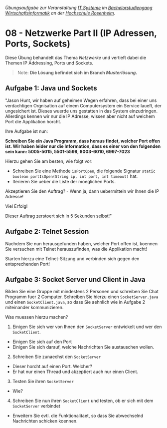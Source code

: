 
_Übungsaufgabe zur Veranstaltung [IT
Systeme](https://hsro-wif-it.github.io) im [Bachelorstudiengang
Wirtschaftsinformatik](https://www.th-rosenheim.de/technik/informatik-mathematik/wirtschaftsinformatik-bachelor/) an der [Hochschule Rosenheim](http://www.th-rosenheim.de)._

# 08 - Netzwerke Part II (IP Adressen, Ports, Sockets)

Diese Übung behandelt das Thema _Netzwerke_ und vertieft dabei die
Themen IP Addressing, Ports und Sockets.

> Note: **Die Lösung befindet sich im Branch _Musterlösung_.**

## Aufgabe 1: Java und Sockets

"Jason Hunt, wir haben auf geheimen Wegen erfahren, dass bei einer uns
verdachtigen Orgnisation auf einem Computersystem ein Service laueft,
der ungesichert ist. Dieses wuerde uns gestatten in das System
einzudringen. Allerdings kennen wir nur die IP Adresse, wissen aber
nicht auf welchem Port die Applikation horcht.

Ihre Aufgabe ist nun:

**Schreiben Sie ein Java Programm, dass heraus findet, welcher Port
offen ist. Wir haben leider nur die Information, dass es einer von den
folgenden sein kann: 5005-5015, 5501-5599, 6003-6010, 6997-7023**

Hierzu gehen Sie am besten, wie folgt vor:
- Schreiben Sie eine Methode `isPortOpen`, die folgende Signatur `static
boolean portIsOpen(String ip, int port, int timeout)` hat.
- Iterieren Sie ueber die Liste der moeglichen Ports.

Akzeptieren Sie den Auftrag? - Wenn ja, dann uebermitteln wir Ihnen die
IP Adresse!

Viel Erfolg!

Dieser Auftrag zerstoert sich in 5 Sekunden selbst!"

## Aufgabe 2: Telnet Session

Nachdem Sie nun herausgefunden haben, welcher Port offen ist, koennen
Sie versuchen mit Telnet herauszufinden, was die Applikation macht!

Starten hierzu eine Telnet-Sitzung und verbinden sich gegen den
entsprechenden Port!


## Aufgabe 3: Socket Server und Client in Java


Bilden Sie eine Gruppe mit mindestens 2 Personen und schreiben Sie Chat
Programm fuer 2 Computer. Schreiben Sie hierzu einen `SocketServer.java`
und einen `SocketClient.java`, so dass Sie aehnlich wie in Aufgabe 2
miteinander kommunizieren.

Was muessen hierzu machen?

1. Einigen Sie sich wer von Ihnen den `SocketServer` entwickelt und wer
den `SocketClient`.
  - Einigen Sie sich auf den Port
  - Einigen Sie sich darauf, welche Nachrichten Sie austauschen wollen.
2. Schreiben Sie zunaechst den `SocketServer`
  - Dieser horcht auf einen Port. Welcher?
  - Er hat nur einen Thread und akzeptiert auch nur einen Client.
3. Testen Sie ihren `SocketServer`
  - Wie?
4. Schreiben Sie nun ihren `SocketClient` und testen, ob er sich mit dem
`SocketServer` verbindet
  - Erweitern Sie evtl. die Funktionalitaet, so dass Sie abwechselnd
Nachrichten schicken koennen.
